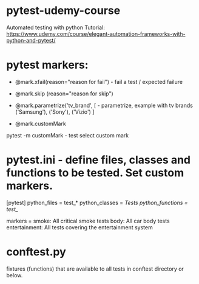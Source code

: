 # pytest-udemy-course

Automated testing with python
Tutorial: https://www.udemy.com/course/elegant-automation-frameworks-with-python-and-pytest/



# pytest markers:
- @mark.xfail(reason="reason for fail") - fail a test / expected failure
- @mark.skip (reason="reason for skip")

- @mark.parametrize('tv_brand', [           - parametrize, example with tv brands
    ('Samsung'),
    ('Sony'),
    ('Vizio')
    ]

- @mark.customMark

pytest -m customMark    - test select custom mark


# pytest.ini - define files, classes and functions to be tested. Set custom markers.
[pytest]
python_files = test_*
python_classes = *Tests
python_functions = test_*

markers =
    smoke: All critical smoke tests
    body: All car body tests
    entertainment: All tests covering the entertainment system
    
    
# conftest.py 

fixtures (functions) that are available to all tests in conftest directory or below.
